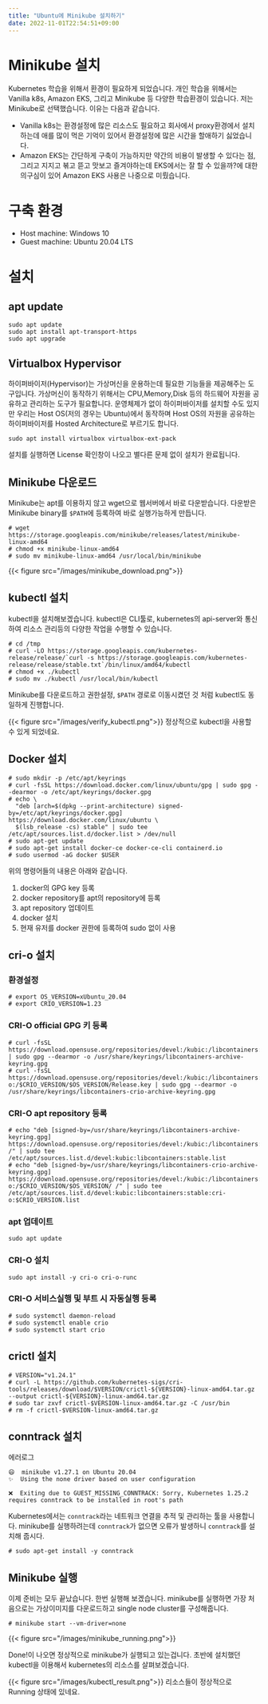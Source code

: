 ```yaml
---
title: "Ubuntu에 Minikube 설치하기"
date: 2022-11-01T22:54:51+09:00
---
```


# Minikube 설치
 Kubernetes 학습을 위해서 환경이 필요하게 되었습니다. 개인 학습을 위해서는 Vanilla k8s, Amazon EKS, 그리고 Minikube 등 다양한 학습환경이 있습니다. 저는 Minikube로 선택했습니다. 이유는 다음과 같습니다.
 - Vanilla k8s는 환경설정에 많은 리소스도 필요하고 회사에서 proxy환경에서 설치하는데 애를 많이 먹은 기억이 있어서 환경설정에 많은 시간을 할애하기 싫었습니다.
 - Amazon EKS는 간단하게 구축이 가능하지만 약간의 비용이 발생할 수 있다는 점, 그리고 지지고 볶고 뜯고 맛보고 즐겨야하는데 EKS에서는 잘 할 수 있을까?에 대한 의구심이 있어 Amazon EKS 사용은 나중으로 미뤘습니다.
 
# 구축 환경
- Host machine: Windows 10
- Guest machine: Ubuntu 20.04 LTS

# 설치
## apt update
```
sudo apt update
sudo apt install apt-transport-https
sudo apt upgrade
```
## Virtualbox Hypervisor
하이퍼바이저(Hypervisor)는 가상머신을 운용하는데 필요한 기능들을 제공해주는 도구입니다. 가상머신이 동작하기 위해서는 CPU,Memory,Disk 등의 하드웨어 자원을 공유하고 관리하는 도구가 필요합니다. 운영체제가 없이 하이퍼바이저를 설치할 수도 있지만 우리는 Host OS(저의 경우는 Ubuntu)에서 동작하며 Host OS의 자원을 공유하는 하이퍼바이저를 Hosted Architecture로 부르기도 합니다.
```
sudo apt install virtualbox virtualbox-ext-pack
```

설치를 실행하면 License 확인창이 나오고 별다른 문제 없이 설치가 완료됩니다.

## Minikube 다운로드
Minikube는 apt를 이용하지 않고 wget으로 웹서버에서 바로 다운받습니다. 다운받은 Minikube binary를 `$PATH`에 등록하여 바로 실행가능하게 만듭니다.
```
# wget https://storage.googleapis.com/minikube/releases/latest/minikube-linux-amd64
# chmod +x minikube-linux-amd64
# sudo mv minikube-linux-amd64 /usr/local/bin/minikube
```
{{< figure src="/images/minikube_download.png">}}

## kubectl 설치
kubectl을 설치해보겠습니다. kubectl은 CLI툴로, kubernetes의 api-server와 통신하여 리소스 관리등의 다양한 작업을 수행할 수 있습니다.
```
# cd /tmp
# curl -LO https://storage.googleapis.com/kubernetes-release/release/`curl -s https://storage.googleapis.com/kubernetes-release/release/stable.txt`/bin/linux/amd64/kubectl
# chmod +x ./kubectl
# sudo mv ./kubectl /usr/local/bin/kubectl
```
Minikube를 다운로드하고 권한설정, `$PATH` 경로로 이동시켰던 것 처럼 kubectl도 동일하게 진행합니다.

{{< figure src="/images/verify_kubectl.png">}}
정상적으로 kubectl을 사용할 수 있게 되었네요. 

## Docker 설치

```
# sudo mkdir -p /etc/apt/keyrings
# curl -fsSL https://download.docker.com/linux/ubuntu/gpg | sudo gpg --dearmor -o /etc/apt/keyrings/docker.gpg
# echo \
  "deb [arch=$(dpkg --print-architecture) signed-by=/etc/apt/keyrings/docker.gpg] https://download.docker.com/linux/ubuntu \
  $(lsb_release -cs) stable" | sudo tee /etc/apt/sources.list.d/docker.list > /dev/null
# sudo apt-get update
# sudo apt-get install docker-ce docker-ce-cli containerd.io
# sudo usermod -aG docker $USER
```
위의 명령어들의 내용은 아래와 같습니다.
1. docker의 GPG key 등록
2. docker repository를 apt의 repository에 등록
3. apt repository 업데이트
4. docker 설치
5. 현재 유저를 docker 권한에 등록하여 sudo 없이 사용

## cri-o 설치
### 환경설정
```
# export OS_VERSION=xUbuntu_20.04
# export CRIO_VERSION=1.23
```
### CRI-O official GPG 키 등록
```
# curl -fsSL https://download.opensuse.org/repositories/devel:/kubic:/libcontainers:/stable/$OS_VERSION/Release.key | sudo gpg --dearmor -o /usr/share/keyrings/libcontainers-archive-keyring.gpg
# curl -fsSL https://download.opensuse.org/repositories/devel:/kubic:/libcontainers:/stable:/cri-o:/$CRIO_VERSION/$OS_VERSION/Release.key | sudo gpg --dearmor -o /usr/share/keyrings/libcontainers-crio-archive-keyring.gpg
```
### CRI-O apt repository 등록
```
# echo "deb [signed-by=/usr/share/keyrings/libcontainers-archive-keyring.gpg] https://download.opensuse.org/repositories/devel:/kubic:/libcontainers:/stable/$OS_VERSION/ /" | sudo tee /etc/apt/sources.list.d/devel:kubic:libcontainers:stable.list
# echo "deb [signed-by=/usr/share/keyrings/libcontainers-crio-archive-keyring.gpg] https://download.opensuse.org/repositories/devel:/kubic:/libcontainers:/stable:/cri-o:/$CRIO_VERSION/$OS_VERSION/ /" | sudo tee /etc/apt/sources.list.d/devel:kubic:libcontainers:stable:cri-o:$CRIO_VERSION.list
```
### apt 업데이트
```
sudo apt update
```
### CRI-O 설치
```
sudo apt install -y cri-o cri-o-runc
```
### CRI-O 서비스실행 및 부트 시 자동실행 등록
```
# sudo systemctl daemon-reload
# sudo systemctl enable crio
# sudo systemctl start crio
```

## crictl 설치

```
# VERSION="v1.24.1"
# curl -L https://github.com/kubernetes-sigs/cri-tools/releases/download/$VERSION/crictl-${VERSION}-linux-amd64.tar.gz --output crictl-${VERSION}-linux-amd64.tar.gz
# sudo tar zxvf crictl-$VERSION-linux-amd64.tar.gz -C /usr/bin
# rm -f crictl-$VERSION-linux-amd64.tar.gz
```

## conntrack 설치
에러로그
```
😄  minikube v1.27.1 on Ubuntu 20.04
✨  Using the none driver based on user configuration

❌  Exiting due to GUEST_MISSING_CONNTRACK: Sorry, Kubernetes 1.25.2 requires conntrack to be installed in root's path
```

Kubernetes에서는 `conntrack`라는 네트워크 연결을 추적 및 관리하는 툴을 사용합니다. minikube를 실행하려는데 `conntrack`가 없으면 오류가 발생하니 `conntrack`를 설치해 줍시다.
```
# sudo apt-get install -y conntrack
```

## Minikube 실행
이제 준비는 모두 끝났습니다. 한번 실행해 보겠습니다. minikube를 실행하면 가장 처음으로는 가상이미지를 다운로드하고 single node cluster를 구성해줍니다.

```
# minikube start --vm-driver=none
```
{{< figure src="/images/minikube_running.png">}}

Done!이 나오면 정상적으로 minikube가 실행되고 있는겁니다. 초반에 설치했던 kubectl을 이용해서 kubernetes의 리소스를 살펴보겠습니다.

{{< figure src="/images/kubectl_result.png">}}
리소스들이 정상적으로 Running 상태에 있네요.
